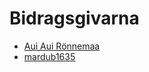 # Bidragsgivarna

* [Aui Aui Rönnemaa](https://github.com/auironnemaa)
* [mardub1635](https://github.com/mardub1635)
